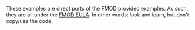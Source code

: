These examples are direct ports of the FMOD provided examples.
As such, they are all under the [FMOD EULA](../FMOD_LICENSE.txt).
In other words: look and learn, but don't copy/use the code.
